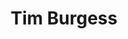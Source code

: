 ---
title: "Tim Burgess"
summary: "Timothy Allan Burgess is an English musician, singer-songwriter and record label owner, best known as the lead singer of the alternative rock band the Charlatans."
image: "tim-burgess.jpg"
apple_music_artist_url: "None"
wikipedia_url: "https://en.wikipedia.org/wiki/Tim_Burgess_(musician)"
---